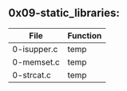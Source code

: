 ## 0x09-static_libraries:
|File|Function|
|----|--------|
|0-isupper.c|temp|
|0-memset.c|temp|
|0-strcat.c|temp|
